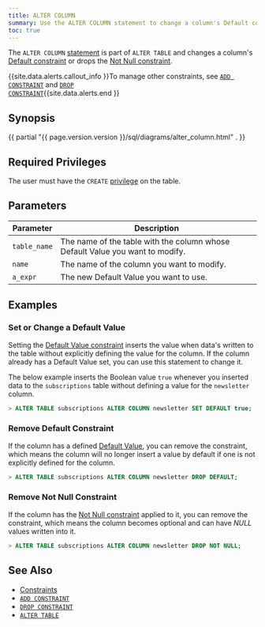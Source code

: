 ```yaml
---
title: ALTER COLUMN
summary: Use the ALTER COLUMN statement to change a column's Default constraint.
toc: true
---
```


The `ALTER COLUMN` [statement](sql-statements.html) is part of `ALTER TABLE` and changes a column's [Default constraint](default-value.html) or drops the [Not Null constraint](not-null.html).

{{site.data.alerts.callout_info }}To manage other constraints, see <a href="add-constraint.html"><code>ADD CONSTRAINT</code></a> and <a href="drop-constraint.html"><code>DROP CONSTRAINT</code></a>{{site.data.alerts.end }}


## Synopsis

{{ partial "{{ page.version.version }}/sql/diagrams/alter_column.html" . }}

## Required Privileges

The user must have the `CREATE` [privilege](privileges.html) on the table. 

## Parameters

| Parameter | Description |
|-----------|-------------|
| `table_name` | The name of the table with the column whose Default Value you want to modify. |
| `name` | The name of the column you want to modify. |
| `a_expr` | The new Default Value you want to use. |

## Examples

### Set or Change a Default Value

Setting the [Default Value constraint](default-value.html) inserts the value when data's written to the table without explicitly defining the value for the column. If the column already has a Default Value set, you can use this statement to change it.

The below example inserts the Boolean value `true` whenever you inserted data to the `subscriptions` table without defining a value for the `newsletter` column.

``` sql
> ALTER TABLE subscriptions ALTER COLUMN newsletter SET DEFAULT true;
```

### Remove Default Constraint

If the column has a defined [Default Value](default-value.html), you can remove the constraint, which means the column will no longer insert a value by default if one is not explicitly defined for the column.

``` sql
> ALTER TABLE subscriptions ALTER COLUMN newsletter DROP DEFAULT;
```

### Remove Not Null Constraint

If the column has the [Not Null constraint](not-null.html) applied to it, you can remove the constraint, which means the column becomes optional and can have *NULL* values written into it.

``` sql
> ALTER TABLE subscriptions ALTER COLUMN newsletter DROP NOT NULL;
```

## See Also

- [Constraints](constraints.html)
- [`ADD CONSTRAINT`](add-constraint.html)
- [`DROP CONSTRAINT`](drop-constraint.html)
- [`ALTER TABLE`](alter-table.html)
